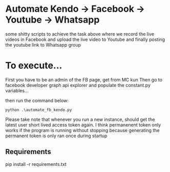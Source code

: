 # Automate Kendo -> Facebook ->  Youtube -> Whatsapp
some shitty scripts to achieve the task above where we record the live videos in Facebook and upload the live video to Youtube and finally posting the youtube link to Whatsapp group

# To execute...
First you have to be an admin of the FB page, get from MC kun
Then go to facebook developer graph api explorer and populate the constant.py variables...

then run the command below:
```
python .\automate_fb_kendo.py
```
Please take note that whenever you run a new instance, should get the latest user short lived access token again. I think permanenent token only works if the program is running without stopping because generating the permanent token is only ran once during startup

## Requirements
pip install -r requirements.txt
